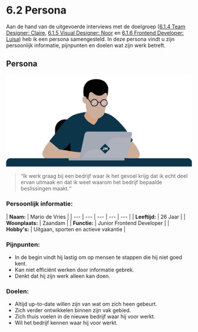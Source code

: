 # 6.2 Persona

Aan de hand van de uitgevoerde interviews met de doelgroep \([6.1.4 Team Designer: Claire](interviews/6.1.4-team-designer-claire.md), [6.1.5 Visual Designer: Noor](interviews/6.1.5-visual-designer-noor.md) en [6.1.6 Frontend Developer: Luisa](interviews/6.1.6-frontend-developer-luisa.md)\) heb ik een persona samengesteld. In deze persona vindt u zijn persoonlijk informatie, pijnpunten en doelen wat zijn werk betreft. 

## Persona

![Doelgroep \(Toredjo, K. 2018\)](../.gitbook/assets/doelgroep-man.png)

> “Ik werk graag bij een bedrijf waar ik het gevoel krijg dat ik echt deel ervan uitmaak en dat ik weet waarom het bedrijf bepaalde beslissingen maakt.“

### **Persoonlijk informatie:**

| **Naam:** | Mario de Vries |
| --- | --- | --- | --- | --- |
| **Leeftijd:** | 26 Jaar |
| **Woonplaats:** | Zaandam |
| **Functie:** | Junior Frontend Developer |
| **Hobby's:** | Uitgaan, sporten en actieve vakantie |

### **Pijnpunten:**

* In de begin vindt hij lastig om op mensen te stappen die hij niet goed kent.
* Kan niet efficiënt werken door informatie gebrek. 
* Denkt dat hij zijn werk alleen kan doen.

### **Doelen:**

* Altijd up-to-date willen zijn van wat om zich heen gebeurt.
* Zich verder ontwikkelen binnen zijn vak gebied.
* Zich thuis voelen in de nieuwe bedrijf waar hij voor werkt.
* Wil het bedrijf kennen waar hij voor werkt.

